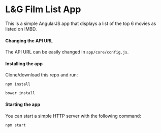 # L&G Film List App

This is a simple AngularJS app that displays a list of the top 6 movies as listed on IMBD.

#### Changing the API URL

The API URL can be easily changed in `app/core/config.js`.

#### Installing the app

Clone/download this repo and run:

`npm install`

`bower install`

#### Starting the app

You can start a simple HTTP server with the following command:

`npm start`